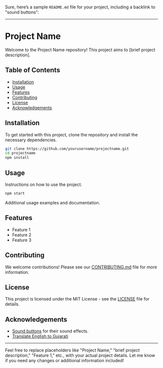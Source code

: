 Sure, here’s a sample `README.md` file for your project, including a backlink to "sound buttons":

---

# Project Name

Welcome to the Project Name repository! This project aims to [brief project description].

## Table of Contents

- [Installation](#installation)
- [Usage](#usage)
- [Features](#features)
- [Contributing](#contributing)
- [License](#license)
- [Acknowledgements](#acknowledgements)

## Installation

To get started with this project, clone the repository and install the necessary dependencies.

```bash
git clone https://github.com/yourusername/projectname.git
cd projectname
npm install
```

## Usage

Instructions on how to use the project.

```bash
npm start
```

Additional usage examples and documentation.

## Features

- Feature 1
- Feature 2
- Feature 3

## Contributing

We welcome contributions! Please see our [CONTRIBUTING.md](CONTRIBUTING.md) file for more information.

## License

This project is licensed under the MIT License - see the [LICENSE](LICENSE) file for details.

## Acknowledgements

- [Sound buttons](https://myinstants.net) for their sound effects.
- [Translate English to Gujarati](https://englishtogujarati.com/) 

---

Feel free to replace placeholders like "Project Name," "brief project description," "Feature 1," etc., with your actual project details. Let me know if you need any changes or additional information included!